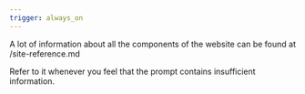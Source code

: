 ```yaml
---
trigger: always_on
---
```


A lot of information about all the components of the website can be found at /site-reference.md

Refer to it whenever you feel that the prompt contains insufficient information.
